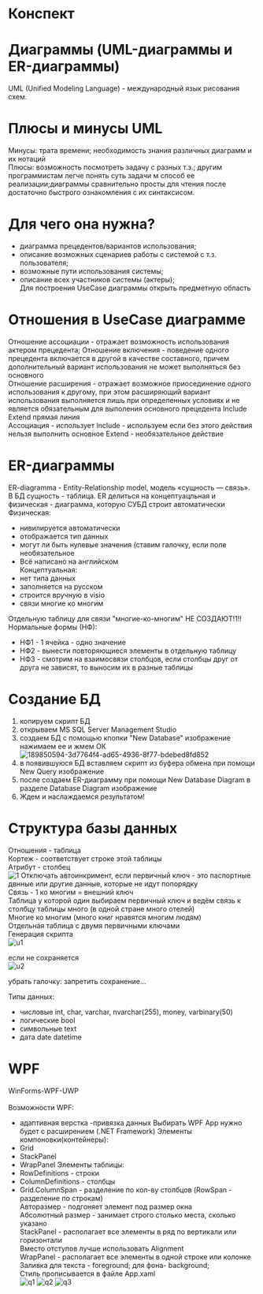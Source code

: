# Конспект
# Диаграммы (UML-диаграммы и ER-диаграммы)
UML (Unified Modeling Language) - международный язык рисования схем.<br>
# Плюсы и минусы UML
Минусы: трата времени; необходимость знания различных диаграмм и их нотаций<br>
Плюсы: возможность посмотреть задачу с разных т.з.; другим программистам легче понять суть задачи м способ ее реализации;диаграммы сравнительно просты для чтения после достаточно быстрого ознакомления с их синтаксисом.<br> 
# Для чего она нужна?
- диаграмма прецедентов/вариантов использования;<br>
- описание возможных сценариев работы с системой с т.з. пользователя;<br>
- возможные пути использования системы;<br>
- описание всех участников системы (актеры);<br>
Для построения UseCase диаграммы открыть предметную область<br>
# Отношения в UseCase диаграмме
Отношение ассоциации - отражает возможность использования актером прецедента; Отношение включения - поведение одного прецедента включается в другой в качестве составного, причем дополнительный вариант использования не может выполняться без основного<br>
Отношение расширения - отражает возможное приосединение одного использования к другому, при этом расширяющий вариант использования выполняется лишь при определенных условиях и не является обязательным для выполения основного прецедента
Include Extend прямая линия<br>
Ассоциация - использует Include - используем если без этого действия нельзя выполнить основное
Extend - необязательное действие<br>
# ER-диаграммы
ER-diagramma - Entity-Relationship model, модель «сущность — связь». В БД сущность - таблица. ER делиться на концептуацльная и физическая - диаграмма, которую СУБД строит автоматически<br>
Физическая:<br>
- нивилируется автоматически<br>
- отображается тип данных<br>
- могут ли быть нулевые значения (ставим галочку, если поле необязательное<br>
- Всё написано на английском<br>
Концептуальная:<br>
- нет типа данных<br>
- заполняется на русском<br>
- строится вручную в visio<br>
- связи многие ко многим<br>

Отдельную таблицу для связи "многие-ко-многим" НЕ СОЗДАЮТ!1!!
Нормальные формы (НФ):<br>
- НФ1 - 1 ячейка - одно значение<br>
- НФ2 - вынести повторяющиеся элементы в отдельную таблицу<br>
- НФ3 - смотрим на взаимосвязи столбцов, если столбцы друг от друга не зависят, то выносим их в разные таблицы<br>
# Cоздание БД
1. копируем скрипт БД<br>
2. открываем MS SQL Server Management Studio<br>
3. создаем БД с помощью кпопки "New Database" изображение нажимаем ее и жмем ОК<br>
![189850594-3d7764f4-ad65-4936-8f77-bdebed8fd852](https://user-images.githubusercontent.com/93647369/195989755-33d7f257-e57a-4e05-bfb3-388bd84c3d3d.png)
4. в появившуюся БД вставляем скрипт из буфера обмена при помощи New Query изображение<br>
5. после создаем ER-диаграмму при помощи New Database Diagram в разделе Database Diagram изображение<br>
6. Ждем и наслаждаемся результатом!<br>
# Структура базы данных
Отношения - таблица<br>
Кортеж - соответствует строке этой таблицы<br>
Атрибут - столбец<br>
![1](https://user-images.githubusercontent.com/93647369/195989797-2e15f4d9-f3e3-4571-b81c-2553e1e0c6bc.png)
Отключать автоинкримент, если первичный ключ - это паспортные двнные или другие данные, которые не идут попорядку<br>
Связь - 1 ко многим = внешний ключ<br>
Таблица у которой один выбираем первичный ключ и ведём связь к столбцу таблицы много (в одной стране много отелей)<br>
Многие ко многим (много книг нравятся многим людям)<br>
Отдельная таблица с двумя первичными ключами<br>
Генерация скрипта<br>
![u1](https://user-images.githubusercontent.com/93647369/195989844-24d12977-1e35-4ebd-8937-0c8121ee8959.png)

если не сохраняется<br>
![u2](https://user-images.githubusercontent.com/93647369/195989861-3424dc70-2b1f-43c4-9e73-81efc4c47cbe.png)

убрать галочку: запретить сохранение...<br>

Типы данных:<br>
- числовые int, char, varchar, nvarchar(255), money, varbinary(50)<br>
- логические bool<br>
- символьные text<br>
- дата date datetime<br>
# WPF
WinForms-WPF-UWP<br><br>
Возможности WPF:<br>
- адаптивная верстка -привязка данных Выбирать WPF App нужно будет с расширением (.NET Framework) Элементы компоновки(контейнеры):<br>
- Grid<br>
- StackPanel<br>
- WrapPanel Элементы таблицы:<br>
- RowDefinitions - строки<br>
- ColumnDefinitions - столбцы<br>
- Grid.ColumnSpan - разделение по кол-ву столбцов (RowSpan - разделение по строкам)<br>
Авторазмер - подгоняет элемент под размер окна<br>
Абсолютный размер - занимает строго столько места, сколько указано<br>
StackPanel - располагает все элементы в ряд по вертикали или горизонтали<br>
Вместо отступов лучше использовать Alignment<br>
WrapPanel - располагает все элементы в одной строке или колонке<br>
Заливка для текста - foreground; для фона- background;<br>
Cтиль прописывается в файле App.xaml<br>
![q1](https://user-images.githubusercontent.com/93647369/195989902-ab6dcb2b-31a0-46d1-83c9-b4c8e5fba63b.png)
![q2](https://user-images.githubusercontent.com/93647369/195989925-d31a1890-0c9d-4268-b03e-cbe4d55c1fab.png)
![q3](https://user-images.githubusercontent.com/93647369/195989941-49b89687-5787-4417-b393-d8382745f289.png)


